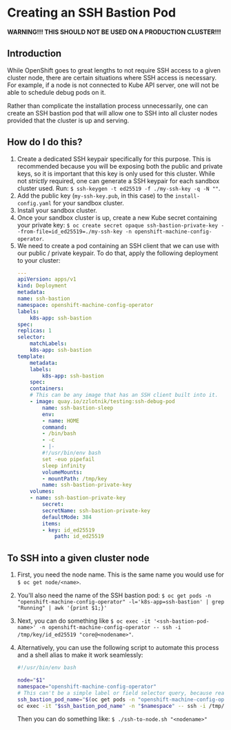 # Creating an SSH Bastion Pod

**WARNING!!! THIS SHOULD NOT BE USED ON A PRODUCTION CLUSTER!!!**

## Introduction

While OpenShift goes to great lengths to not require SSH access to a given
cluster node, there are certain situations where SSH access is necessary. For
example, if a node is not connected to Kube API server, one will not be able to
schedule debug pods on it.

Rather than complicate the installation process unnecessarily, one can create
an SSH bastion pod that will allow one to SSH into all cluster nodes provided
that the cluster is up and serving.

## How do I do this?

1. Create a dedicated SSH keypair specifically for this purpose. This is recommended because you will be exposing both the public and private keys, so it is important that this key is only used for this cluster. While not *strictly* required, one can generate a SSH keypair for each sandbox cluster used. Run: `$ ssh-keygen -t ed25519 -f ./my-ssh-key -q -N ""`.
2. Add the public key (`my-ssh-key.pub`, in this case) to the `install-config.yaml` for your sandbox cluster.
3. Install your sandbox cluster.
4. Once your sandbox cluster is up, create a new Kube secret containing your private key: `$ oc create secret opaque ssh-bastion-private-key --from-file=id_ed25519=./my-ssh-key -n openshift-machine-config-operator`.
5. We need to create a pod containing an SSH client that we can use with our public / private keypair. To do that, apply the following deployment to your cluster:
    ```yaml
    ---
    apiVersion: apps/v1
    kind: Deployment
    metadata:
    name: ssh-bastion
    namespace: openshift-machine-config-operator
    labels:
        k8s-app: ssh-bastion
    spec:
    replicas: 1
    selector:
        matchLabels:
        k8s-app: ssh-bastion
    template:
        metadata:
        labels:
            k8s-app: ssh-bastion
        spec:
        containers:
        # This can be any image that has an SSH client built into it.
        - image: quay.io/zzlotnik/testing:ssh-debug-pod
            name: ssh-bastion-sleep
            env:
            - name: HOME
            command:
            - /bin/bash
            - -c
            - |-
            #!/usr/bin/env bash
            set -euo pipefail
            sleep infinity
            volumeMounts:
            - mountPath: /tmp/key
            name: ssh-bastion-private-key
        volumes:
        - name: ssh-bastion-private-key
            secret:
            secretName: ssh-bastion-private-key
            defaultMode: 384
            items:
            - key: id_ed25519
                path: id_ed25519
    ```

## To SSH into a given cluster node

1. First, you need the node name. This is the same name you would use for `$ oc get node/<name>`.
2. You'll also need the name of the SSH bastion pod: `$ oc get pods -n "openshift-machine-config-operator" -l='k8s-app=ssh-bastion' | grep "Running" | awk '{print $1;}'`
3. Next, you can do something like `$ oc exec -it '<ssh-bastion-pod-name>' -n openshift-machine-config-operator -- ssh -i /tmp/key/id_ed25519 "core@<nodename>"`.
4. Alternatively, you can use the following script to automate this process and a shell alias to make it work seamlessly:
    ```bash
    #!/usr/bin/env bash

    node="$1"
    namespace="openshift-machine-config-operator"
    # This can't be a simple label or field selector query, because reasons: https://github.com/kubernetes/kubernetes/issues/49387
    ssh_bastion_pod_name="$(oc get pods -n "openshift-machine-config-operator" -l='k8s-app=ssh-bastion' | grep "Running" | awk '{print $1;}')"
    oc exec -it "$ssh_bastion_pod_name" -n "$namespace" -- ssh -i /tmp/key/id_ed25519 "core@$node"
    ```

    Then you can do something like: `$ ./ssh-to-node.sh "<nodename>"`

